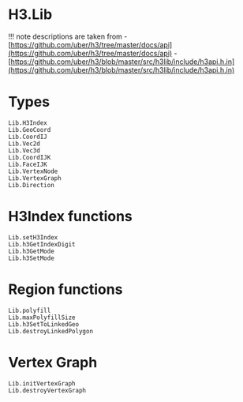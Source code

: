 # H3.Lib

!!! note
    descriptions are taken from
    - [https://github.com/uber/h3/tree/master/docs/api](https://github.com/uber/h3/tree/master/docs/api)
    - [https://github.com/uber/h3/blob/master/src/h3lib/include/h3api.h.in](https://github.com/uber/h3/blob/master/src/h3lib/include/h3api.h.in)

# Types
```@docs
Lib.H3Index
Lib.GeoCoord
Lib.CoordIJ
Lib.Vec2d
Lib.Vec3d
Lib.CoordIJK
Lib.FaceIJK
Lib.VertexNode
Lib.VertexGraph
Lib.Direction
```

# H3Index functions
```@docs
Lib.setH3Index
Lib.h3GetIndexDigit
Lib.h3GetMode
Lib.h3SetMode
```

# Region functions
```@docs
Lib.polyfill
Lib.maxPolyfillSize
Lib.h3SetToLinkedGeo
Lib.destroyLinkedPolygon
```

# Vertex Graph
```@docs
Lib.initVertexGraph
Lib.destroyVertexGraph
```
